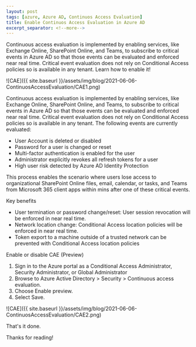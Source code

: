 ```yaml
---
layout: post
tags: [azure, Azure AD, Continuos Access Evaluation]
title: Enable Continuos Access Evaluation in Azure AD
excerpt_separator: <!--more-->
---
```

Continuous access evaluation is implemented by enabling services, like Exchange Online, SharePoint Online, and Teams, to subscribe to critical events in Azure AD so that those events can be evaluated and enforced near real time. Critical event evaluation does not rely on Conditional Access policies so is available in any tenant.
Learn how to enable it!

![CAE]({{ site.baseurl }}/assets/img/blog/2021-06-06-ContinuosAccessEvaluation/CAE1.png)

<!--more-->
Continuous access evaluation is implemented by enabling services, like Exchange Online, SharePoint Online, and Teams, to subscribe to critical events in Azure AD so that those events can be evaluated and enforced near real time. Critical event evaluation does not rely on Conditional Access policies so is available in any tenant. The following events are currently evaluated:

+ User Account is deleted or disabled
+ Password for a user is changed or reset
+ Multi-factor authentication is enabled for the user
+ Administrator explicitly revokes all refresh tokens for a user
+ High user risk detected by Azure AD Identity Protection

This process enables the scenario where users lose access to organizational SharePoint Online files, email, calendar, or tasks, and Teams from Microsoft 365 client apps within mins after one of these critical events.


Key benefits
+ User termination or password change/reset: User session revocation will be enforced in near real time.
+ Network location change: Conditional Access location policies will be enforced in near real time.
+ Token export to a machine outside of a trusted network can be prevented with Conditional Access location policies


Enable or disable CAE (Preview)

1) Sign in to the Azure portal as a Conditional Access Administrator, Security Administrator, or Global Administrator
2) Browse to Azure Active Directory > Security > Continuous access evaluation.
3) Choose Enable preview.
4) Select Save.

![CAE]({{ site.baseurl }}/assets/img/blog/2021-06-06-ContinuosAccessEvaluation/CAE2.png)

That's it done.

Thanks for reading!